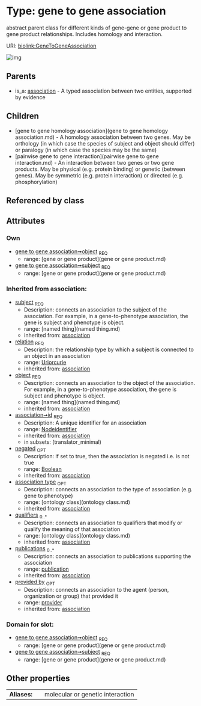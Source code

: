 
# Type: gene to gene association


abstract parent class for different kinds of gene-gene or gene product to gene product relationships. Includes homology and interaction.

URI: [biolink:GeneToGeneAssociation](https://w3id.org/biolink/vocab/GeneToGeneAssociation)


![img](http://yuml.me/diagram/nofunky;dir:TB/class/\[Provider]<provided%20by(i)%200..1-%20\[GeneToGeneAssociation|relation(i):uriorcurie;id(i):nodeidentifier;negated(i):boolean%20%3F],%20\[Publication]<publications(i)%200..*-%20\[GeneToGeneAssociation],%20\[OntologyClass]<qualifiers(i)%200..*-%20\[GeneToGeneAssociation],%20\[OntologyClass]<association%20type(i)%200..1-%20\[GeneToGeneAssociation],%20\[GeneOrGeneProduct]<object%201..1-%20\[GeneToGeneAssociation],%20\[GeneOrGeneProduct]<subject%201..1-%20\[GeneToGeneAssociation],%20\[GeneToGeneAssociation]^-\[PairwiseGeneToGeneInteraction],%20\[GeneToGeneAssociation]^-\[GeneToGeneHomologyAssociation],%20\[Association]^-\[GeneToGeneAssociation])

## Parents

 *  is_a: [association](association.md) - A typed association between two entities, supported by evidence

## Children

 * [gene to gene homology association](gene to gene homology association.md) - A homology association between two genes. May be orthology (in which case the species of subject and object should differ) or paralogy (in which case the species may be the same)
 * [pairwise gene to gene interaction](pairwise gene to gene interaction.md) - An interaction between two genes or two gene products. May be physical (e.g. protein binding) or genetic (between genes). May be symmetric (e.g. protein interaction) or directed (e.g. phosphorylation)

## Referenced by class


## Attributes


### Own

 * [gene to gene association➞object](gene_to_gene_association_object.md)  <sub>REQ</sub>
    * range: [gene or gene product](gene or gene product.md)
 * [gene to gene association➞subject](gene_to_gene_association_subject.md)  <sub>REQ</sub>
    * range: [gene or gene product](gene or gene product.md)

### Inherited from association:

 * [subject](subject.md)  <sub>REQ</sub>
    * Description: connects an association to the subject of the association. For example, in a gene-to-phenotype association, the gene is subject and phenotype is object.
    * range: [named thing](named thing.md)
    * inherited from: [association](association.md)
 * [relation](relation.md)  <sub>REQ</sub>
    * Description: the relationship type by which a subject is connected to an object in an association
    * range: [Uriorcurie](type/Uriorcurie.md)
    * inherited from: [association](association.md)
 * [object](object.md)  <sub>REQ</sub>
    * Description: connects an association to the object of the association. For example, in a gene-to-phenotype association, the gene is subject and phenotype is object.
    * range: [named thing](named thing.md)
    * inherited from: [association](association.md)
 * [association➞id](association_id.md)  <sub>REQ</sub>
    * Description: A unique identifier for an association
    * range: [Nodeidentifier](type/Nodeidentifier.md)
    * inherited from: [association](association.md)
    * in subsets: (translator_minimal)
 * [negated](negated.md)  <sub>OPT</sub>
    * Description: if set to true, then the association is negated i.e. is not true
    * range: [Boolean](type/Boolean.md)
    * inherited from: [association](association.md)
 * [association type](association_type.md)  <sub>OPT</sub>
    * Description: connects an association to the type of association (e.g. gene to phenotype)
    * range: [ontology class](ontology class.md)
    * inherited from: [association](association.md)
 * [qualifiers](qualifiers.md)  <sub>0..*</sub>
    * Description: connects an association to qualifiers that modify or qualify the meaning of that association
    * range: [ontology class](ontology class.md)
    * inherited from: [association](association.md)
 * [publications](publications.md)  <sub>0..*</sub>
    * Description: connects an association to publications supporting the association
    * range: [publication](publication.md)
    * inherited from: [association](association.md)
 * [provided by](provided_by.md)  <sub>OPT</sub>
    * Description: connects an association to the agent (person, organization or group) that provided it
    * range: [provider](provider.md)
    * inherited from: [association](association.md)

### Domain for slot:

 * [gene to gene association➞object](gene_to_gene_association_object.md)  <sub>REQ</sub>
    * range: [gene or gene product](gene or gene product.md)
 * [gene to gene association➞subject](gene_to_gene_association_subject.md)  <sub>REQ</sub>
    * range: [gene or gene product](gene or gene product.md)

## Other properties

|  |  |  |
| --- | --- | --- |
| **Aliases:** | | molecular or genetic interaction |

